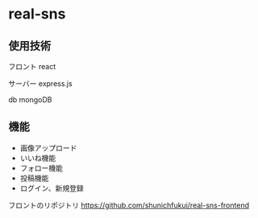 # real-sns

## 使用技術
フロント
react

サーバー
express.js

db
mongoDB


## 機能

- 画像アップロード
- いいね機能
- フォロー機能
- 投稿機能
- ログイン、新規登録


フロントのリポジトリ
https://github.com/shunichfukui/real-sns-frontend
